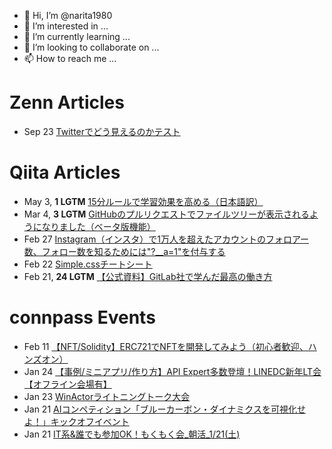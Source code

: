 - 👋 Hi, I’m @narita1980
- 👀 I’m interested in ...
- 🌱 I’m currently learning ...
- 💞️ I’m looking to collaborate on ...
- 📫 How to reach me ...

# Zenn Articles

<!-- profile updater begin: zenn -->
- Sep 23 [Twitterでどう見えるのかテスト](https://zenn.dev/narita1980/articles/cbb21f8d7f785752d6ac)
<!-- profile updater end: zenn -->

# Qiita Articles

<!-- profile updater begin: qiita -->
- May 3, **1 LGTM** [15分ルールで学習効果を高める（日本語訳）](https://qiita.com/narita1980/items/d0ad5246344fc6e4380f)
- Mar 4, **3 LGTM** [GitHubのプルリクエストでファイルツリーが表示されるようになりました（ベータ版機能）](https://qiita.com/narita1980/items/bee2c5232342a51e0415)
- Feb 27 [Instagram（インスタ）で1万人を超えたアカウントのフォロアー数、フォロー数を知るためには"?__a=1"を付与する](https://qiita.com/narita1980/items/630b7014fa893461b991)
- Feb 22 [Simple.cssチートシート](https://qiita.com/narita1980/items/fd2ccf0e91944aab9fd5)
- Feb 21, **24 LGTM** [【公式資料】GitLab社で学んだ最高の働き方](https://qiita.com/narita1980/items/d7d142c2bb6312cb9ad6)
<!-- profile updater end: qiita -->

# connpass Events

<!-- profile updater begin: connpass -->
- Feb 11 [【NFT/Solidity】ERC721でNFTを開発してみよう（初心者歓迎、ハンズオン）](https://ruck-study.connpass.com/event/272011/)
- Jan 24 [【事例/ミニアプリ/作り方】API Expert多数登壇！LINEDC新年LT会【オフライン会場有】](https://linedevelopercommunity.connpass.com/event/271707/)
- Jan 23 [WinActorライトニングトーク大会](https://rpacommunity.connpass.com/event/271850/)
- Jan 21 [AIコンペティション「ブルーカーボン・ダイナミクスを可視化せよ！」キックオフイベント](https://stair.connpass.com/event/269118/)
- Jan 21 [IT系&誰でも参加OK！もくもく会_朝活_1/21(土)](https://morimori.connpass.com/event/272154/)
<!-- profile updater end: connpass -->

<!---
narita1980/narita1980 is a ✨ special ✨ repository because its `README.md` (this file) appears on your GitHub profile.
You can click the Preview link to take a look at your changes.
--->

